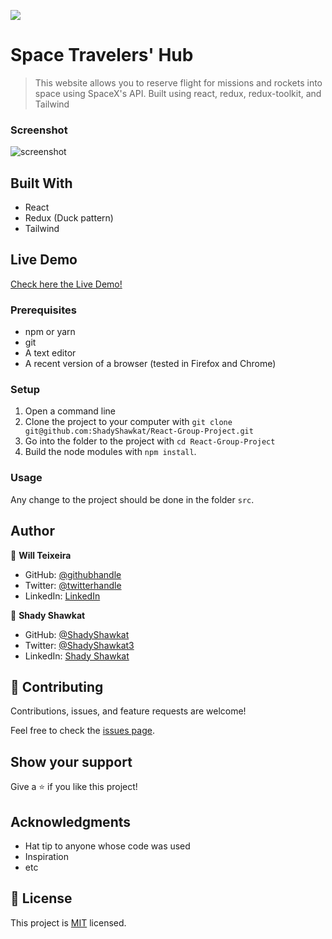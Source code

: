 ![](https://img.shields.io/badge/Microverse-blueviolet)

# Space Travelers' Hub

> This website allows you to reserve flight for missions and rockets into space using SpaceX's API. Built using react, redux, redux-toolkit, and Tailwind

### Screenshot
![screenshot](./app-gif.gif)

## Built With

- React
- Redux (Duck pattern)
- Tailwind

## Live Demo

[Check here the Live Demo!](https://space-travlers-hub-55.netlify.app/)

### Prerequisites

- npm or yarn
- git
- A text editor
- A recent version of a browser (tested in Firefox and Chrome)

### Setup

1. Open a command line
2. Clone the project to your computer with `git clone git@github.com:ShadyShawkat/React-Group-Project.git`
3. Go into the folder to the project with `cd React-Group-Project`
4. Build the node modules with `npm install`. 

### Usage

Any change to the project should be done in the folder `src`.

## Author

👤 **Will Teixeira**

- GitHub: [@githubhandle](https://github.com/iwillteixeira)
- Twitter: [@twitterhandle](https://twitter.com/iwillteixeira)
- LinkedIn: [LinkedIn](https://www.linkedin.com/in/juscelinodev/)


👤 **Shady Shawkat**

- GitHub: [@ShadyShawkat](https://github.com/ShadyShawkat)
- Twitter: [@ShadyShawkat3](https://twitter.com/ShadyShawkat3)
- LinkedIn: [Shady Shawkat](https://linkedin.com/in/Shady-Shawkat)

## 🤝 Contributing

Contributions, issues, and feature requests are welcome!

Feel free to check the [issues page](https://github.com/ShadyShawkat/Math-magicians/issues).

## Show your support

Give a ⭐️ if you like this project!

## Acknowledgments

- Hat tip to anyone whose code was used
- Inspiration
- etc

## 📝 License

This project is [MIT](./MIT.md) licensed.
